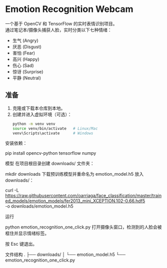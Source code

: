 # Emotion Recognition Webcam

一个基于 OpenCV 和 TensorFlow 的实时表情识别项目。  
通过笔记本/摄像头捕获人脸，实时分类以下七种情绪：

- 生气 (Angry)  
- 厌恶 (Disgust)  
- 害怕 (Fear)  
- 高兴 (Happy)  
- 伤心 (Sad)  
- 惊讶 (Surprise)  
- 平静 (Neutral)  

## 准备

1. 克隆或下载本仓库到本地。  
2. 创建并进入虚拟环境（可选）：
   ```bash
   python -m venv venv
   source venv/bin/activate   # Linux/Mac
   venv\Scripts\activate      # Windows
   
安装依赖：

pip install opencv-python tensorflow numpy

模型
在项目根目录创建 downloads/ 文件夹：

mkdir downloads
下载预训练模型并重命名为 emotion_model.h5 放入 downloads/：

curl -L \
  https://raw.githubusercontent.com/oarriaga/face_classification/master/trained_models/emotion_models/fer2013_mini_XCEPTION.102-0.66.hdf5 \
  -o downloads/emotion_model.h5

运行

python emotion_recognition_one_click.py
打开摄像头窗口，检测到的人脸会被框住并显示情绪标签。

按 Esc 键退出。

文件结构
.
├── downloads/
│   └── emotion_model.h5
└── emotion_recognition_one_click.py
